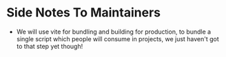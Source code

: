 # Side Notes To Maintainers

- We will use vite for bundling and building for production, to bundle a single script which people will consume in projects, we just haven't got to that step yet though!
